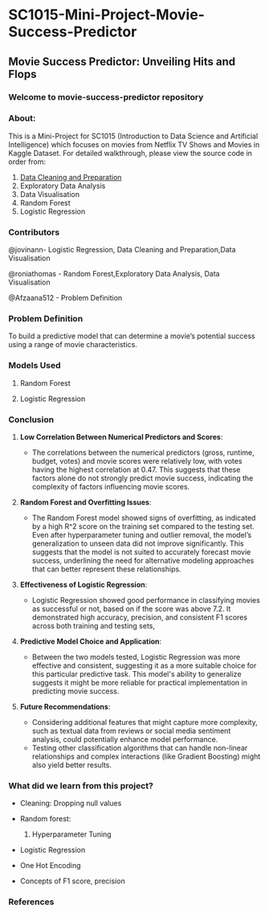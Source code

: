 # SC1015-Mini-Project-Movie-Success-Predictor
## Movie Success Predictor:  Unveiling Hits and Flops
### Welcome to movie-success-predictor repository

### About:

This is a Mini-Project for SC1015 (Introduction to Data Science and Artificial Intelligence) which focuses on movies from Netflix TV Shows and Movies in Kaggle Dataset. For detailed walkthrough, please view the source code in order from:

1. [Data Cleaning and Preparation](./DataCleaningAndPreparation.ipynb)
2. Exploratory Data Analysis
3. Data Visualisation
4. Random Forest
5. Logistic Regression

### Contributors

@jovinann- Logistic Regression, Data Cleaning and Preparation,Data Visualisation

@roniathomas - Random Forest,Exploratory Data Analysis, Data Visualisation

@Afzaana512 - Problem Definition


### Problem Definition

To build a predictive model that can determine a movie’s potential success using a range of movie characteristics.

### Models Used

1. Random Forest

2. Logistic Regression

### Conclusion

1. **Low Correlation Between Numerical Predictors and Scores**:
   - The correlations between the numerical predictors (gross, runtime, budget, votes) and movie scores were relatively low, with votes having the highest correlation at 0.47. This suggests that these factors alone do not strongly predict movie success, indicating the complexity of factors influencing movie scores.

2. **Random Forest and Overfitting Issues**:
   - The Random Forest model showed signs of overfitting, as indicated by a high R^2 score on the training set compared to the testing set. Even after hyperparameter tuning and outlier removal, the model’s generalization to unseen data did not improve significantly. This suggests that the model is not suited to accurately forecast movie success, underlining the need for alternative modeling approaches that can better represent these relationships.
     
3. **Effectiveness of Logistic Regression**:
   - Logistic Regression showed good performance in classifying movies as successful or not, based on if the score was above 7.2. It demonstrated high accuracy, precision, and consistent F1 scores across both training and testing sets, 

5. **Predictive Model Choice and Application**:
   - Between the two models tested, Logistic Regression was more effective and consistent, suggesting it as a more suitable choice for this particular predictive task. This model's ability to generalize suggests it might be more reliable for practical implementation in predicting movie success.

6. **Future Recommendations**:
   - Considering additional features that might capture more complexity, such as textual data from reviews or social media sentiment analysis, could potentially enhance model performance.
   - Testing other classification algorithms that can handle non-linear relationships and complex interactions (like Gradient Boosting) might also yield better results.


### What did we learn from this project?
- Cleaning: Dropping null values
  
- Random forest:
   1. Hyperparameter Tuning
      
- Logistic Regression
  
- One Hot Encoding
  
- Concepts of F1 score, precision




### References


